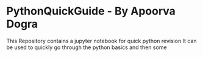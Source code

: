 # PythonQuickGuide - By Apoorva Dogra
This Repository contains a jupyter notebook for quick python revision
It can be used to quickly go through the python basics and then some 
